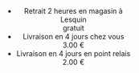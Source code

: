 <showHtml>
<div class="example">
    <ul class="km-delivery-product">
        <li class="km-delivery-product__item">
            <div>
                <span class="km-delivery-product__type">Retrait  2 heures  en magasin </span>
                <span class="km-delivery-product__place"> à Lesquin</span>
            </div>
            <div>
                <span class="km-delivery-product__price">gratuit</span>
            </div>
        </li>
        <li class="km-delivery-product__item">
            <div>
                <span class="km-delivery-product__type">Livraison en  4 jours </span>
                <span class="km-delivery-product__place"> chez vous</span>
            </div>
            <div>
                <span class="km-delivery-product__price">3.00 €</span>
            </div>
        </li>
        <li class="km-delivery-product__item">
            <div>
                <span class="km-delivery-product__type">Livraison en  4 jours </span>
                <span class="km-delivery-product__place"> en point relais</span>
            </div>
            <div>
                <span class="km-delivery-product__price">2.00 €</span>
            </div>
        </li>
    </ul>
</div>
</showHtml>

<style lang="scss" scoped>
@import 'node_modules/integration-web-core--socle/css/assets/sass/_common/01-setting-tools/_all-settings.scss';
@import 'node_modules/integration-web-core--socle/css/assets/sass/_common/06-molecules/_delivery-product.molecules.scss';

.example {
  width: 50%;
  text-align: center;
  margin: 3rem auto;
}
</style>

<script>
export default {
}
</script>